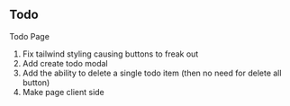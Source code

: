 ## Todo

Todo Page
1. Fix tailwind styling causing buttons to freak out 
2. Add create todo modal 
3. Add the ability to delete a single todo item (then no need for delete all button)
4. Make page client side 
